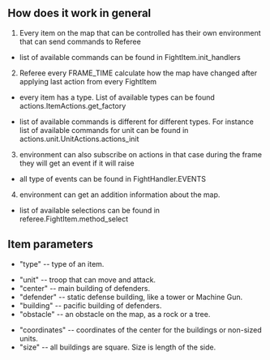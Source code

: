 ## How does it work in general

1. Every item on the map that can be controlled has their own environment
that can send commands to Referee

 - list of available commands can be found in FightItem.init_handlers

2. Referee every FRAME_TIME calculate how the map have changed after applying last
action from every FightItem

 - every item has a type. List of available types can be found actions.ItemActions.get_factory

 - list of available commands is different for different types. For instance list of available commands for unit can be found in actions.unit.UnitActions.actions_init

3. environment can also subscribe on actions in that case during the frame they will get an
event if it will raise

 - all type of events can be found in FightHandler.EVENTS

4. environment can get an addition information about the map.

 - list of available selections can be found in referee.FightItem.method_select


 ## Item parameters

 - "type" -- type of an item.
  * "unit" -- troop that can move and attack.
  * "center" -- main building of defenders.
  * "defender" -- static defense building, like a tower or Machine Gun.
  * "building" -- pacific building of defenders.
  * "obstacle" -- an obstacle on the map, as a rock or a tree.
 - "coordinates" -- coordinates of the center for the buildings or non-sized units.
 - "size" -- all buildings are square. Size is length of the side.
